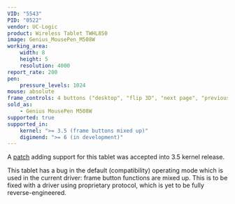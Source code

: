 ```yaml
---
VID: "5543"
PID: "0522"
vendor: UC-Logic
product: Wireless Tablet TWHL850
image: Genius_MousePen_M508W
working_area:
    width: 8
    height: 5
    resolution: 4000
report_rate: 200
pen:
    pressure_levels: 1024
mouse: absolute
frame_controls: 4 buttons ("desktop", "flip 3D", "next page", "previous page")
sold_as:
    - Genius MousePen M508W
supported: true
supported_in:
    kernel: ">= 3.5 (frame buttons mixed up)"
    digimend: ">= 6 (in development)"
---
```

A [patch](http://thread.gmane.org/gmane.linux.kernel.input/25190/focus=25202) adding support for this tablet was accepted into 3.5 kernel release.

This tablet has a bug in the default (compatibility) operating mode which is used in the current driver: frame button functions are mixed up. This is to be fixed with a driver using proprietary protocol, which is yet to be fully reverse-engineered.

